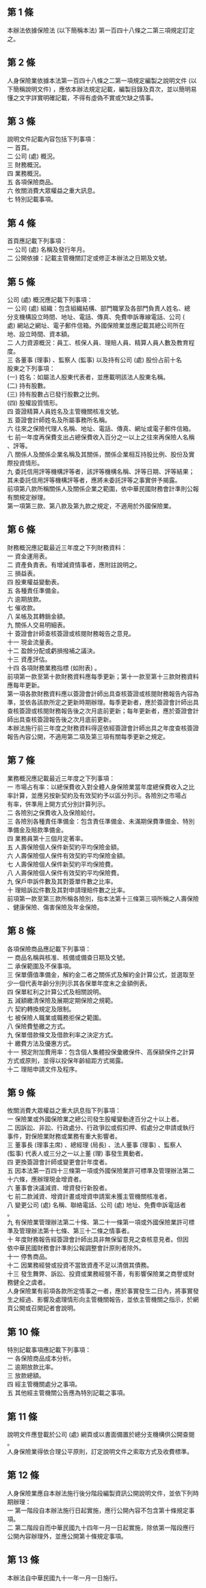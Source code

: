 第 1 條
-------
本辦法依據保險法 (以下簡稱本法) 第一百四十八條之二第三項規定訂定  
之。

第 2 條
-------
人身保險業依據本法第一百四十八條之二第一項規定編製之說明文件 (以  
下簡稱說明文件) ，應依本辦法規定記載，編製目錄及頁次，並以簡明易  
懂之文字詳實明確記載，不得有虛偽不實或欠缺之情事。

第 3 條
-------
說明文件記載內容包括下列事項：  
一  首頁。  
二  公司 (處) 概況。  
三  財務概況。  
四  業務概況。  
五  各項保險商品。  
六  攸關消費大眾權益之重大訊息。  
七  特別記載事項。

第 4 條
-------
首頁應記載下列事項：  
一  公司 (處) 名稱及發行年月。  
二  公開依據：記載主管機關訂定或修正本辦法之日期及文號。

第 5 條
-------
公司 (處) 概況應記載下列事項：  
一  公司 (處) 組織：包含組織結構、部門職掌及各部門負責人姓名、總  
    分支機構設立時間、地址、電話、傳真、免費申訴專線電話、公司 (  
    處) 網站之網址、電子郵件信箱。外國保險業並應記載其總公司所在  
    地、設立時間、資本額。  
二  人力資源概況：員工、核保人員、理賠人員、精算人員人數及教育程  
    度。  
三  各董事 (理事) 、監察人 (監事) 以及持有公司 (處) 股份占前十名  
    股東之下列事項：  
 (一) 姓名：如屬法人股東代表者，並應載明該法人股東名稱。  
 (二) 持有股數。  
 (三) 持有股數占已發行股數之比例。  
 (四) 股權設質情形。  
四  簽證精算人員姓名及主管機關核准文號。  
五  簽證會計師姓名及所屬事務所名稱。  
六  往來之保險代理人名稱、地址、電話、傳真、網址或電子郵件信箱。  
七  前一年度再保費支出占總保費收入百分之一以上之往來再保險人名稱  
    、評等。  
八  關係人及關係企業名稱及其關係，關係企業相互持股比例、股份及實  
    際投資情形。  
九  委託信用評等機構評等者，該評等機構名稱、評等日期、評等結果；  
    其未委託信用評等機構評等者，應將未委託評等之事實併予揭露。  
前項第八款所稱關係人及關係企業之範圍，依中華民國財務會計準則公報  
有關規定辦理。  
第一項第三款、第八款及第九款之規定，不適用於外國保險業。

第 6 條
-------
財務概況應記載最近三年度之下列財務資料：  
一  資金運用表。  
二  資產負責表。有增減資情事者，應附註說明之。  
三  損益表。  
四  股東權益變動表。  
五  各種責任準備金。  
六  逾期放款。  
七  催收款。  
八  呆帳及其轉銷金額。  
九  關係人交易明細表。  
十  簽證會計師查核簽證或核閱財務報告之意見。  
十一  現金流量表。  
十二  盈餘分配或虧損撥補之議決。  
十三  資產評估。  
十四  各項財務業務指標 (如附表) 。  
前項第一款至第十款財務資料應每季更新；第十一款至第十三款財務資料  
應每年更新。  
第一項各款財務資料應以簽證會計師出具查核簽證或核閱財務報告內容為  
準，並依各該款所定之更新時期辦理。每季更新者，應於簽證會計師出具  
查核簽證或核閱財務報告後之次月底前更新；每年更新者，應於簽證會計  
師出具查核簽證報告後之次月底前更新。  
本辦法施行前三年度之財務資料得逕依經簽證會計師出具之年度查核簽證  
報告內容公開，不適用第二項及第三項有關每季更新之規定。

第 7 條
-------
業務概況應記載最近三年度之下列事項：  
一  市場占有率：以總保費收入對全體人身保險業當年度總保費收入之比  
    率計算，並應另按新契約及有效契約予以區分列示。各險別之市場占  
    有率，併準用上開方式分別計算列示。  
二  各險別之保費收入及保險給付。  
三  各險別各種責任準備金：包含責任準備金、未滿期保費準備金、特別  
    準備金及賠款準備金。  
四  業務員第十三個月定著率。  
五  人壽保險個人保件新契約平均保險金額。  
六  人壽保險個人保件有效契約平均保險金額。  
七  人壽保險個人保件新契約平均保險費。  
八  人壽保險個人保件有效契約平均保險費。  
九  保戶申訴件數及其對簽單件數之比率。  
十  理賠訴訟件數及其對申請理賠件數之比率。  
前項第一款至第三款所稱各險別，指本法第十三條第三項所稱之人壽保險  
、健康保險、傷害保險及年金保險。

第 8 條
-------
各項保險商品應記載下列事項：  
一  商品名稱與核准、核備或備查日期及文號。  
二  承保範圍及不保事項。  
三  保單價值準備金，解約金二者之關係式及解約金計算公式，並選取至  
    少一個代表年齡分別列示其各保單年度末之金額例表。  
四  保單紅利之計算公式及相關說明。  
五  減額繳清保險及展期定期保險之規範。  
六  契約轉換規定及限制。  
七  被保險人職業或職務拒保之範圍。  
八  保險費墊繳之方式。  
九  保單借款條文及借款利率之決定方式。  
十  繳費方法及優惠方式。  
十一  預定附加費用率：包含個人集體投保彙繳保件、高保額保件之計算  
      方式或原則，並得以投保年齡組距方式揭露。  
十二  理賠申請文件及程序。

第 9 條
-------
攸關消費大眾權益之重大訊息指下列事項：  
一  保險業或外國保險業之總公司發生股權變動達百分之十以上者。  
二  因訴訟、非訟、行政處分、行政爭訟或假扣押、假處分之申請或執行  
    事件，對保險業財務或業務有重大影響者。  
三  董事長 (理事主席) 、總經理 (局長) 、法人董事 (理事) 、監察人  
     (監事) 代表人或三分之一以上董 (理) 事發生異動者。  
四  更換簽證會計師或變更會計年度者。  
五  因本法第一百四十三條第一項或外國保險業許可標準及管理辦法第二  
    十六條，應辦理現金增資者。  
六  董事會決議減資、增資發行新股者。  
七  前二款減資、增資計畫或增資申請案未獲主管機關核准者。  
八  變更公司 (處) 名稱、聯絡電話、公司 (處) 地址、免費申訴電話者  
    。  
九  有保險業管理辦法第二十條、第二十一條第一項或外國保險業許可標  
    準及管理辦法第十七條、第三十二條之情事者。  
十  年度財務報告經簽證會計師出具非無保留意見之查核意見者。但因  
      依中華民國財務會計準則公報調整會計原則者除外。  
十一  停售商品。  
十二  因業務經營或投資不當致資產不足以清償其債務。  
十三  發生舞弊、訴訟、投資或業務經營不善，有影響保險業之商譽或財  
      務健全之虞者。  
人身保險業有前項各款所定情事之一者，應於事實發生二日內，將事實發  
生之經過、影響及處理情形向主管機關報告，並依主管機關之指示，於網  
頁公開或召開記者會說明。

第 10 條
--------
特別記載事項應記載下列事項：  
一  各保險商品成本分析。  
二  逾期放款比率。  
三  放款總額。  
四  經主管機關處分之事項。  
五  其他經主管機關公告應為特別記載之事項。

第 11 條
--------
說明文件應登載於公司 (處) 網頁或以書面備置於總分支機構供公開查閱  
。  
人身保險業得依合理公平原則，訂定說明文件之索取方式及收費標準。

第 12 條
--------
人身保險業應自本辦法施行後分階段編製資訊公開說明文件，並依下列時  
期辦理：  
一  第一階段自本辦法施行日起實施，應行公開內容不包含第十條規定事  
    項。  
二  第二階段自而中華民國九十四年一月一日起實施，除依第一階段應行  
    公開內容辦理外，並應公開第十條規定事項。

第 13 條
--------
本辦法自中華民國九十一年一月一日施行。

